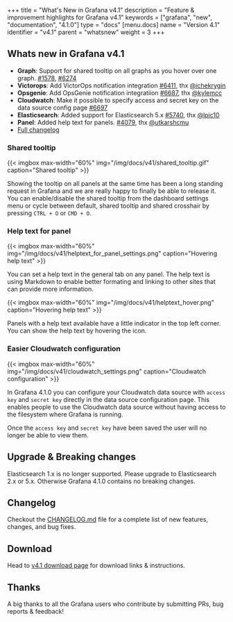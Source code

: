 +++
title = "What's New in Grafana v4.1"
description = "Feature & improvement highlights for Grafana v4.1"
keywords = ["grafana", "new", "documentation", "4.1.0"]
type = "docs"
[menu.docs]
name = "Version 4.1"
identifier = "v4.1"
parent = "whatsnew"
weight = 3
+++


## Whats new in Grafana v4.1
- **Graph**: Support for shared tooltip on all graphs as you hover over one graph. [#1578](https://github.com/go-wyvern/grafana/pull/1578), [#6274](https://github.com/go-wyvern/grafana/pull/6274)
- **Victorops**: Add VictorOps notification integration [#6411](https://github.com/go-wyvern/grafana/issues/6411), thx [@ichekrygin](https://github.com/ichekrygin)
- **Opsgenie**: Add OpsGenie notification integratiion [#6687](https://github.com/go-wyvern/grafana/issues/6687), thx [@kylemcc](https://github.com/kylemcc)
- **Cloudwatch**: Make it possible to specify access and secret key on the data source config page [#6697](https://github.com/go-wyvern/grafana/issues/6697)
- **Elasticsearch**: Added support for Elasticsearch 5.x [#5740](https://github.com/go-wyvern/grafana/issues/5740), thx [@lpic10](https://github.com/lpic10)
- **Panel**: Added help text for panels. [#4079](https://github.com/go-wyvern/grafana/issues/4079), thx [@utkarshcmu](https://github.com/utkarshcmu)
- [Full changelog](https://github.com/go-wyvern/grafana/blob/master/CHANGELOG.md)

### Shared tooltip

{{< imgbox max-width="60%" img="/img/docs/v41/shared_tooltip.gif" caption="Shared tooltip" >}}

Showing the tooltip on all panels at the same time has been a long standing request in Grafana and we are really happy to finally be able to release it. 
You can enable/disable the shared tooltip from the dashboard settings menu or cycle between default, shared tooltip and shared crosshair by pressing `CTRL + O` or `CMD + O`.

<div class="clearfix"></div>

### Help text for panel

{{< imgbox max-width="60%" img="/img/docs/v41/helptext_for_panel_settings.png" caption="Hovering help text" >}}

You can set a help text in the general tab on any panel. The help text is using Markdown to enable better formating and linking to other sites that can provide more information.

<div class="clearfix"></div>

{{< imgbox max-width="60%" img="/img/docs/v41/helptext_hover.png" caption="Hovering help text" >}}

Panels with a help text available have a little indicator in the top left corner. You can show the help text by hovering the icon.
<div class="clearfix"></div>


### Easier Cloudwatch configuration

{{< imgbox max-width="60%" img="/img/docs/v41/cloudwatch_settings.png" caption="Cloudwatch configuration" >}}

In Grafana 4.1.0 you can configure your Cloudwatch data source with `access key` and `secret key` directly in the data source configuration page.
This enables people to use the Cloudwatch data source without having access to the filesystem where Grafana is running.

Once the `access key` and `secret key` have been saved the user will no longer be able to view them. 
<div class="clearfix"></div>

## Upgrade & Breaking changes

Elasticsearch 1.x is no longer supported. Please upgrade to Elasticsearch 2.x or 5.x. Otherwise Grafana 4.1.0 contains no breaking changes.

## Changelog

Checkout the [CHANGELOG.md](https://github.com/go-wyvern/grafana/blob/master/CHANGELOG.md) file for a complete list
of new features, changes, and bug fixes.

## Download

Head to [v4.1 download page](/download/4_1_0/) for download links & instructions.

## Thanks
A big thanks to all the Grafana users who contribute by submitting PRs, bug reports & feedback!
